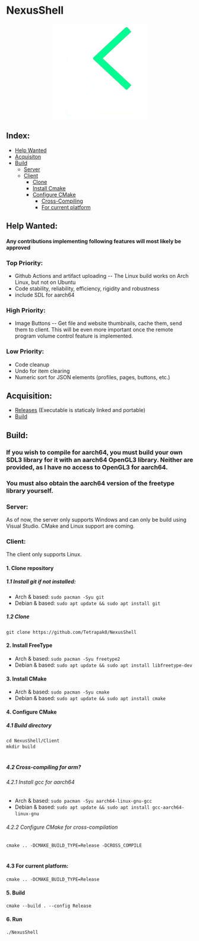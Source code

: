 # NexusShell
<p align="center">
  <img src="https://github.com/Tetrapak0/NexusShell/blob/main/icon.png?raw=true" alt="Icon"/>
</p>

## Index:
- [Help Wanted](#help-wanted)
- [Acquisiton](#acquisition)
- [Build](#build)
    - [Server](#server)
    - [Client](#client)
        - [Clone](#1-clone-repository)
        - [Install Cmake](#2-install-cmake)
        - [Configure CMake](#3-configure-cmake)
            - [Cross-Compiling](#32-cross-compiling-for-arm)
            - [For current platform](#33-for-current-platform)
## Help Wanted:
#### Any contributions implementing following features will most likely be approved
### Top Priority:
- Github Actions and artifact uploading -- The Linux build works on Arch Linux, but not on Ubuntu
- Code stability, reliability, efficiency, rigidity and robustness
- include SDL for aarch64
### High Priority:
- Image Buttons -- Get file and website thumbnails, cache them, send them to client. This will be even more important once the remote program volume control feature is implemented.
### Low Priority:
- Code cleanup
- Undo for item clearing
- Numeric sort for JSON elements (profiles, pages, buttons, etc.)
## Acquisition:
- [Releases](https://github.com/Tetrapak0/NexusShell/releases) (Executable is staticaly linked and portable)
- [Build](#build)
## Build:
### **If you wish to compile for aarch64, you must build your own SDL3 library for it with an aarch64 OpenGL3 library. Neither are provided, as I have no access to OpenGL3 for aarch64.**
### **You must also obtain the aarch64 version of the freetype library yourself.**
### Server:
As of now, the server only supports Windows and can only be build using Visual Studio. CMake and Linux support are coming.
### Client:
The client only supports Linux.
#### 1. Clone repository
##### 1.1 Install git if not installed:
- Arch & based: `sudo pacman -Syu git`
- Debian & based: `sudo apt update && sudo apt install git`
##### 1.2 Clone
`git clone https://github.com/Tetrapak0/NexusShell`
#### 2. Install FreeType
- Arch & based: `sudo pacman -Syu freetype2`
- Debian & based: `sudo apt update && sudo apt install libfreetype-dev`
#### 3. Install CMake
- Arch & based: `sudo pacman -Syu cmake`
- Debian & based: `sudo apt update && sudo apt install cmake`
#### 4. Configure CMake
##### 4.1 Build directory
```console
cd NexusShell/Client
mkdir build
```
#
##### 4.2 Cross-compiling for arm?
###### 4.2.1 Install gcc for aarch64
- Arch & based: `sudo pacman -Syu aarch64-linux-gnu-gcc`
- Debian & based: `sudo apt update && sudo apt install gcc-aarch64-linux-gnu`
###### 4.2.2 Configure CMake for cross-compilation
```console
cmake .. -DCMAKE_BUILD_TYPE=Release -DCROSS_COMPILE
```
#
#### 4.3 For current platform:
```console
cmake .. -DCMAKE_BUILD_TYPE=Release
```
#### 5. Build
```console
cmake --build . --config Release
```
#### 6. Run
```console
./NexusShell
```
